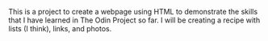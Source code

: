 This is a project to create a webpage using HTML to demonstrate the skills that I have learned in The Odin Project so far. I will be creating a recipe with lists (I think), links, and photos.